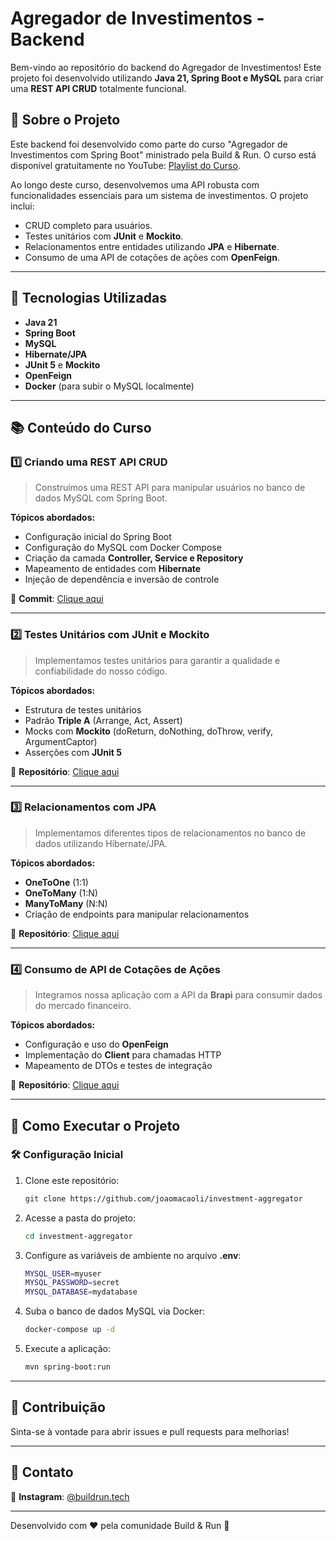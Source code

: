 # Agregador de Investimentos - Backend

Bem-vindo ao repositório do backend do Agregador de Investimentos!
Este projeto foi desenvolvido utilizando **Java 21, Spring Boot e MySQL** para criar uma **REST API CRUD** totalmente funcional.

## 🚀 Sobre o Projeto

Este backend foi desenvolvido como parte do curso "Agregador de Investimentos com Spring Boot" ministrado pela Build & Run. O curso está disponível gratuitamente no YouTube: [Playlist do Curso](https://www.youtube.com/playlist?list=PLxCh3SsamNs62j6T7bv6f1_1j9H9pEzkC).

Ao longo deste curso, desenvolvemos uma API robusta com funcionalidades essenciais para um sistema de investimentos. O projeto inclui:

- CRUD completo para usuários.
- Testes unitários com **JUnit** e **Mockito**.
- Relacionamentos entre entidades utilizando **JPA** e **Hibernate**.
- Consumo de uma API de cotações de ações com **OpenFeign**.

---

## 📌 Tecnologias Utilizadas

- **Java 21**
- **Spring Boot**
- **MySQL**
- **Hibernate/JPA**
- **JUnit 5** e **Mockito**
- **OpenFeign**
- **Docker** (para subir o MySQL localmente)

---

## 📚 Conteúdo do Curso

### 1️⃣ Criando uma REST API CRUD

> Construímos uma REST API para manipular usuários no banco de dados MySQL com Spring Boot.

**Tópicos abordados:**

- Configuração inicial do Spring Boot
- Configuração do MySQL com Docker Compose
- Criação da camada **Controller, Service e Repository**
- Mapeamento de entidades com **Hibernate**
- Injeção de dependência e inversão de controle

🔗 **Commit**: [Clique aqui](https://github.com/joaomacaoli/investment-aggregator/commit/d53ec9c64695b5990f159c1e6d7400009753bb9d)

---

### 2️⃣ Testes Unitários com JUnit e Mockito

> Implementamos testes unitários para garantir a qualidade e confiabilidade do nosso código.

**Tópicos abordados:**

- Estrutura de testes unitários
- Padrão **Triple A** (Arrange, Act, Assert)
- Mocks com **Mockito** (doReturn, doNothing, doThrow, verify, ArgumentCaptor)
- Asserções com **JUnit 5**

🔗 **Repositório**: [Clique aqui](https://github.com/buildrun-tech/buil...)

---

### 3️⃣ Relacionamentos com JPA

> Implementamos diferentes tipos de relacionamentos no banco de dados utilizando Hibernate/JPA.

**Tópicos abordados:**

- **OneToOne** (1:1)
- **OneToMany** (1:N)
- **ManyToMany** (N:N)
- Criação de endpoints para manipular relacionamentos

🔗 **Repositório**: [Clique aqui](https://github.com/buildrun-tech/buil...)

---

### 4️⃣ Consumo de API de Cotações de Ações

> Integramos nossa aplicação com a API da **Brapi** para consumir dados do mercado financeiro.

**Tópicos abordados:**

- Configuração e uso do **OpenFeign**
- Implementação do **Client** para chamadas HTTP
- Mapeamento de DTOs e testes de integração

🔗 **Repositório**: [Clique aqui](https://github.com/buildrun-tech/buil...)

---

## 📌 Como Executar o Projeto

### 🛠️ Configuração Inicial

1. Clone este repositório:
   ```sh
   git clone https://github.com/joaomacaoli/investment-aggregator
   ```
2. Acesse a pasta do projeto:
   ```sh
   cd investment-aggregator
   ```
3. Configure as variáveis de ambiente no arquivo **.env**:
   ```sh
   MYSQL_USER=myuser
   MYSQL_PASSWORD=secret
   MYSQL_DATABASE=mydatabase
   ```
4. Suba o banco de dados MySQL via Docker:
   ```sh
   docker-compose up -d
   ```
5. Execute a aplicação:
   ```sh
   mvn spring-boot:run
   ```

---

## 🎯 Contribuição

Sinta-se à vontade para abrir issues e pull requests para melhorias!

---

## 📢 Contato

📸 **Instagram**: [@buildrun.tech](https://instagram.com/buildrun.tech)

---

Desenvolvido com ❤️ pela comunidade Build & Run 🚀
